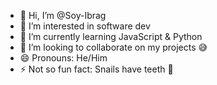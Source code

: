 - 👋 Hi, I’m @Soy-Ibrag
- 👀 I’m interested in software dev
- 🌱 I’m currently learning JavaScript & Python
- 💞️ I’m looking to collaborate on my projects 😅
- 😄 Pronouns: He/Him
- ⚡ Not so fun fact: Snails have teeth 😬

<!---
Soy-Ibrag/Soy-Ibrag is a ✨ special ✨ repository because its `README.md` (this file) appears on your GitHub profile.
You can click the Preview link to take a look at your changes.
--->
